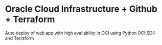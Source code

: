 # Oracle Cloud Infrastructure + Github + Terraform
Auto deploy of web app with high availability in OCI using Python OCI SDK and Terraform